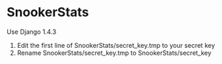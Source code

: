 SnookerStats
============

Use Django 1.4.3

1. Edit the first line of SnookerStats/secret_key.tmp to your secret key 
2. Rename SnookerStats/secret_key.tmp to SnookerStats/secret_key 
